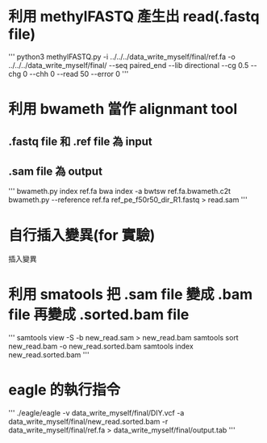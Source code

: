 # 利用 methylFASTQ 產生出 read(.fastq file)
'''
python3 methylFASTQ.py -i ../../../data_write_myself/final/ref.fa -o ../../../data_write_myself/final/ --seq paired_end --lib directional --cg 0.5 --chg 0 --chh 0 --read 50 --error 0
'''

# 利用 bwameth 當作 alignmant tool
## .fastq file 和 .ref file 為 input
## .sam file 為 output
'''
bwameth.py index ref.fa
bwa index -a bwtsw ref.fa.bwameth.c2t
bwameth.py --reference ref.fa ref_pe_f50r50_dir_R1.fastq > read.sam
'''

# 自行插入變異(for 實驗)
插入變異

# 利用 smatools 把 .sam file 變成 .bam file 再變成 .sorted.bam file
'''
samtools view -S -b new_read.sam > new_read.bam
samtools sort new_read.bam -o new_read.sorted.bam
samtools index new_read.sorted.bam
'''

# eagle 的執行指令
'''
./eagle/eagle -v data_write_myself/final/DIY.vcf -a data_write_myself/final/new_read.sorted.bam -r data_write_myself/final/ref.fa > data_write_myself/final/output.tab
'''